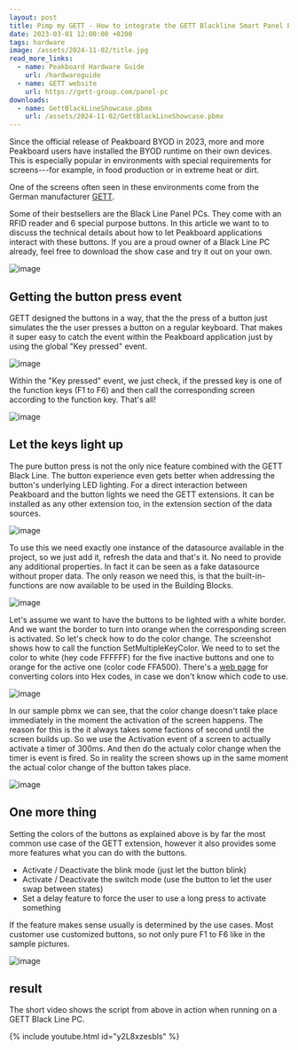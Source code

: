 ```yaml
---
layout: post
title: Pimp my GETT - How to integrate the GETT Blackline Smart Panel PC with Peakboard
date: 2023-03-01 12:00:00 +0200
tags: hardware
image: /assets/2024-11-02/title.jpg
read_more_links:
  - name: Peakboard Hardware Guide
    url: /hardwareguide
  - name: GETT website
    url: https://gett-group.com/panel-pc
downloads:
  - name: GettBlackLineShowcase.pbmx
    url: /assets/2024-11-02/GettBlackLineShowcase.pbmx
---
```


Since the official release of Peakboard BYOD in 2023, more and more Peakboard users have installed the BYOD runtime on their own devices. This is especially popular in environments with special requirements for screens---for example, in food production or in extreme heat or dirt.

One of the screens often seen in these environments come from the German manufacturer [GETT](https://gett-group.com/panel-pc).

Some of their bestsellers are the Black Line Panel PCs. They come with an RFID reader and 6 special purpose buttons. In this article we want to to discuss the technical details about how to let Peakboard applications interact with these buttons. If you are a proud owner of a Black Line PC already, feel free to download the show case and try it out on your own.

![image](/assets/2024-11-02/010.jpeg)

## Getting the button press event

GETT designed the buttons in a way, that the the press of a button just simulates the the user presses a button on a regular keyboard. That makes it super easy to catch the event within the Peakboard application just by using the global "Key pressed" event.

![image](/assets/2024-11-02/020.png)

Within the "Key pressed" event, we just check, if the pressed key is one of the function keys (F1 to F6) and then call the corresponding screen according to the function key. That's all!

![image](/assets/2024-11-02/030.png)

## Let the keys light up

The pure button press is not the only nice feature combined with the GETT Black Line. The button experience even gets better when addressing the button's underlying LED lighting. For a direct interaction between Peakboard and the button lights we need the GETT extensions. It can be installed as any other extension too, in the extension section of the data sources.

![image](/assets/2024-11-02/040.png)

To use this we need exactly one instance of the datasource available in the project, so we just add it, refresh the data and that's it. No need to provide any additional properties. In fact it can be seen as a fake datasource without proper data. The only reason we need this, is that the built-in-functions are now available to be used in the Building Blocks.

![image](/assets/2024-11-02/050.png)

Let's assume we want to have the buttons to be lighted with a white border. And we want the border to turn into orange when the corresponding screen is activated. So let's check how to do the color change. The screenshot shows how to call the function SetMultipleKeyColor. We need to to set the color to white (hey code FFFFFF) for the five inactive buttons and one to orange for the active one (color code FFA500). There's a [web page](https://www.rapidtables.com/convert/color/hex-to-rgb.html) for converting colors into Hex codes, in case we don't know which code to use.

![image](/assets/2024-11-02/060.png)

In our sample pbmx we can see, that the color change doesn't take place immediately in the moment the activation of the screen happens. The reason for this is the it always takes some factions of second until the screen builds up. So we use the Activation event of a screen to actually activate a timer of 300ms. And then do the actualy color change when the timer is event is fired. So in reality the screen shows up in the same moment the actual color change of the button takes place.

![image](/assets/2024-11-02/070.png)

## One more thing

Setting the colors of the buttons as explained above is by far the most common use case of the GETT extension, however it also provides some more features what you can do with the buttons.

- Activate / Deactivate the blink mode (just let the button blink)
- Activate / Deactivate the switch mode (use the button to let the user swap between states)
- Set a delay feature to force the user to use a long press to activate something

If the feature makes sense usually is determined by the use cases. Most customer use customized buttons, so not only pure F1 to F6 like in the sample pictures.

![image](/assets/2024-11-02/080.png)

## result

The short video shows the script from above in action when running on a GETT Black Line PC.

{% include youtube.html id="y2L8xzesbls" %}

